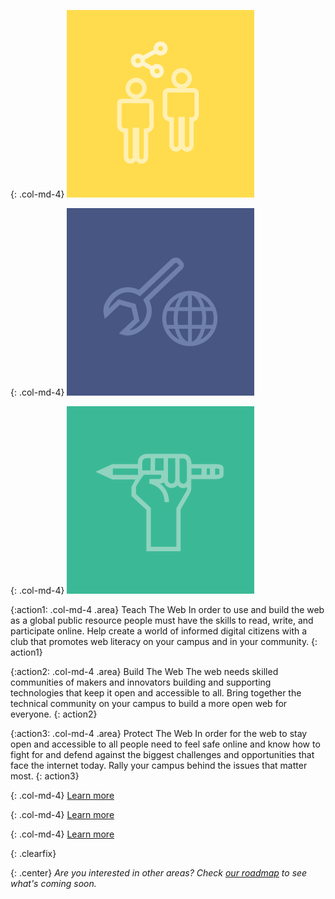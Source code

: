 {: .col-md-4}
<img src="/asserts/img/icon-teach.svg" alt="teach" class="img-circle home-img">

{: .col-md-4}
<img src="/asserts/img/icon-build.svg" alt="teach" class="img-circle home-img">

{: .col-md-4}
<img src="/asserts/img/icon-protect.svg" alt="teach" class="img-circle home-img">

{:action1: .col-md-4 .area}
<span>Teach The Web</span>
In order to use and build the web as a global public resource people must have the skills to read, write, and participate online. Help create a world of informed digital citizens with a club that promotes web literacy on your campus and in your community.
{: action1}

{:action2: .col-md-4 .area}
<span>Build The Web</span>
The web needs skilled communities of makers and innovators building and supporting technologies that keep it open and accessible to all. Bring together the technical community on your campus to build a more open web for everyone.
{: action2}

{:action3: .col-md-4 .area}
<span>Protect The Web</span>
In order for the web to stay open and accessible to all people need to feel safe online and know how to fight for and defend against the biggest challenges and opportunities that face the internet today. Rally your campus behind the issues that matter most.
{: action3}

{: .col-md-4}
<a class="btn btn-default" href="/activities/" role="button">Learn more</a>

{: .col-md-4}
<a class="btn btn-default" href="/activities/" role="button">Learn more</a>

{: .col-md-4}
<a class="btn btn-default" href="/activities/" role="button">Learn more</a>

{: .clearfix}
&nbsp;

{: .center}
_Are you interested in other areas? Check [our roadmap](/roadmap/) to see what's coming soon._
